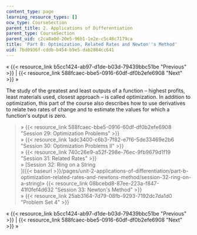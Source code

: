 ```yaml
---
content_type: page
learning_resource_types: []
ocw_type: CourseSection
parent_title: 2. Applications of Differentiation
parent_type: CourseSection
parent_uid: c2ca8a0d-20e5-96b1-1e2e-c5c48c7179ca
title: 'Part B: Optimization, Related Rates and Newton''s Method'
uid: 7bd0936f-cddb-b454-b9e5-dab2884cc641
---
```


« {{< resource_link b5cc1424-ab97-d1de-b03d-79439bbc51be "Previous" >}} | {{< resource_link 588fcaec-bbe5-0916-60df-df0b2efe6908 "Next" >}} »

The study of the greatest and least outputs of a function – highest profits, least materials used, closest approach – is called optimization. In addition to optimization, this part of the course also describes how to use derivatives to relate two rates of change and to estimate the values for which a function's output is zero.

> » {{< resource_link 588fcaec-bbe5-0916-60df-df0b2efe6908 "Session 29: Optimization Problems" >}}  
> » {{< resource_link 1adc3400-c6b3-7f82-e7f6-5de33469e2b6 "Session 30: Optimization Problems II" >}}  
> » {{< resource_link 740c26e9-a52f-298e-76ec-9fb9679d1f19 "Session 31: Related Rates" >}}  
> » [Session 32: Ring on a String  
> ]({{< baseurl >}}/pages/unit-2-applications-of-differentiation/part-b-optimization-related-rates-and-newtons-method/session-32-ring-on-a-string)» {{< resource_link 08bcebd8-87ee-223a-f847-41f0fef4d632 "Session 33: Newton's Method" >}}  
> » {{< resource_link 25ab3164-7d79-08fb-9293-7192dc7da1d0 "Problem Set 4" >}}

« {{< resource_link b5cc1424-ab97-d1de-b03d-79439bbc51be "Previous" >}} | {{< resource_link 588fcaec-bbe5-0916-60df-df0b2efe6908 "Next" >}} »